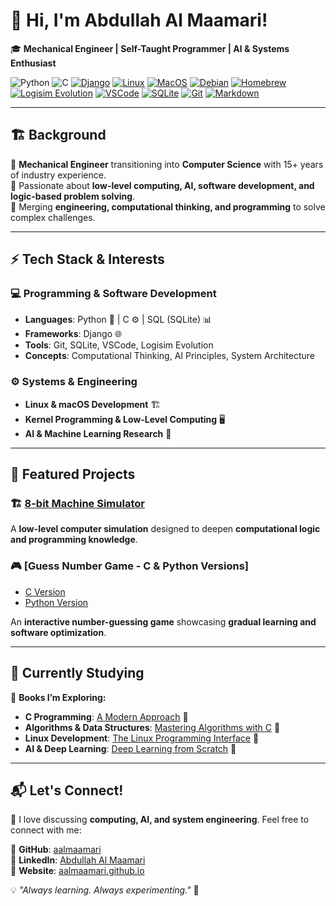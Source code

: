 # 👋 Hi, I'm Abdullah Al Maamari!  

🎓 **Mechanical Engineer | Self-Taught Programmer | AI & Systems Enthusiast**  

![Python](https://img.shields.io/badge/Python-3.10-blue)
![C](https://img.shields.io/badge/C-Language-lightgrey)
[![Django](https://img.shields.io/badge/Django-Framework-green)](https://www.djangoproject.com/)
[![Linux](https://img.shields.io/badge/Linux-OS-blue)](https://www.linux.org/)
[![MacOS](https://img.shields.io/badge/macOS-Apple_Silicon-black)](https://www.apple.com/macos/)
[![Debian](https://img.shields.io/badge/Debian-Linux-orange)](https://www.debian.org/)
[![Homebrew](https://img.shields.io/badge/Homebrew-Package_Manager-lightgrey)](https://brew.sh/)
[![Logisim Evolution](https://img.shields.io/badge/Logisim_Evolution-Circuit_Simulation-orange)](https://github.com/logisim-evolution/logisim-evolution)
[![VSCode](https://img.shields.io/badge/VSCode-Editor-blue)](https://code.visualstudio.com/)
[![SQLite](https://img.shields.io/badge/SQLite-Database-blue)](https://www.sqlite.org/)
[![Git](https://img.shields.io/badge/Git-Version_Control-orange)](https://git-scm.com/)
[![Markdown](https://img.shields.io/badge/Markdown-Documentation-blue)](https://www.markdownguide.org/)

---

## 🏗 **Background**  

🔹 **Mechanical Engineer** transitioning into **Computer Science** with 15+ years of industry experience.  
🔹 Passionate about **low-level computing, AI, software development, and logic-based problem solving**.  
🔹 Merging **engineering, computational thinking, and programming** to solve complex challenges.  

---

## ⚡ **Tech Stack & Interests**  

### 💻 **Programming & Software Development**  
- **Languages**: Python 🐍 | C ⚙️ | SQL (SQLite) 📊  
- **Frameworks**: Django 🌐  
- **Tools**: Git, SQLite, VSCode, Logisim Evolution  
- **Concepts**: Computational Thinking, AI Principles, System Architecture  

### ⚙️ **Systems & Engineering**  
- **Linux & macOS Development** 🏗  
- **Kernel Programming & Low-Level Computing** 🖥  
- **AI & Machine Learning Research** 🤖  

---

## 📂 **Featured Projects**  

### 🏗 [8-bit Machine Simulator](https://github.com/aalmaamari/8bit-machine-simulator)  
A **low-level computer simulation** designed to deepen **computational logic and programming knowledge**.  

### 🎮 [Guess Number Game - C & Python Versions]  
- [C Version](https://github.com/aalmaamari/guess-the-number-C)  
- [Python Version](https://github.com/aalmaamari/guess-the-number-python)  

An **interactive number-guessing game** showcasing **gradual learning and software optimization**.  

---

## 📖 **Currently Studying**  

📌 **Books I’m Exploring:**  
- **C Programming**: [A Modern Approach](https://www.amazon.com/C-Programming-Modern-Approach-2nd/dp/0393979504) 📘  
- **Algorithms & Data Structures**: [Mastering Algorithms with C](https://www.amazon.com/Mastering-Algorithms-Techniques-Sorting-Encryption/dp/1565924533) 📙  
- **Linux Development**: [The Linux Programming Interface](https://www.amazon.com/Linux-Programming-Interface-System-Handbook/dp/1593272200) 🐧  
- **AI & Deep Learning**: [Deep Learning from Scratch](https://www.amazon.com/Deep-Learning-Scratch-Building-Principles/dp/1492041416) 🤖  

---

## 📬 **Let's Connect!**  

🚀 I love discussing **computing, AI, and system engineering**. Feel free to connect with me:  
  
🐙 **GitHub**: [aalmaamari](https://github.com/aalmaamari)  
💼 **LinkedIn**: [Abdullah Al Maamari](https://www.linkedin.com/in/aalmaamari/)  
📢 **Website**: [aalmaamari.github.io](https://aalmaamari.github.io/)

💡 *"Always learning. Always experimenting."* 🚀   